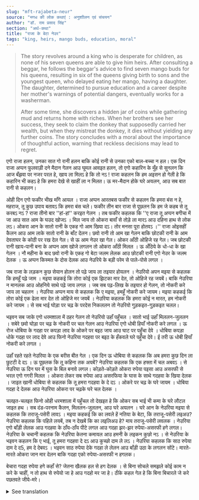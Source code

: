 ```yaml
---
slug: "mft-rajabeta-neur"
source: "मगध की लोक कथाएं : अनुशाीलन एवं संचयन"
author: "डॉ. राम प्रसाद सिंह"
section: "अर्थ-कथा"
title: "राजा के बेटा नेउर"
tags: "king, heirs, mango buds, education, moral"
---
```

<blockquote>
The story revolves around a king who is desperate for children, as none of his seven queens are able to give him heirs. After consulting a beggar, he follows the beggar's advice to find seven mango buds for his queens, resulting in six of the queens giving birth to sons and the youngest queen, who delayed eating her mango, having a daughter. The daughter, determined to pursue education and a career despite her mother's warnings of potential dangers, eventually works for a washerman. 

After some time, she discovers a hidden jar of coins while gathering mud and returns home with riches. When her brothers see her success, they seek to claim the donkey that supposedly carried her wealth, but when they mistreat the donkey, it dies without yielding any further coins. The story concludes with a moral about the importance of thoughtful action, warning that reckless decisions may lead to regret.
</blockquote>

एगो राजा हलन, उनका सात गो रानी हलन बाकि कोई रानी से उनका एको बाल-बच्चा न हल। एक दिन राजा अप्पन फुलवाड़ी दने मैदान गेलन आउ घूमल आवइत हलन, तो एगो कहारिन के मुँह से सुनलन कि आज बँझवा पर नजर परल हे, खाय ला मिलऽ हे कि तो नऽ ! राजा कहलन कि हम अइसन हो गेली हे कि कहारिन भी कहऽ हे कि हमरा देखे से खाहीं ला न मिलत। ऊ मर-मैदान होके घरे अयलन, आउ सब बात रानी से कहलन। 

ओही दिन एगो फकीर भीख माँगे आयल । राजा अप्पन आरतबस फकीर से कहलन कि हमरा बंस न हे, महराज, तू कुछ उपाय बतावऽ कि हमरा बंस चले। फकीर तीन बार राजा से पूछलन कि हम जे कहब से तू करबऽ नऽ ? राजा तीनो बार ''हां-हां’' करइत गेलन । तब फकीर कहलक कि ''ए राजा तू अप्पन बगीचा में जा आउ सात आम के घउद खोजऽ । मिल जाय तो ओकरा बावाँ से तोड़े ला मारऽ आउ दहिना हाथ से लोक लऽ। ओकरा आन के सातो रानी के एकह गो आम खिया दऽ। तोर मनसा पूरा होतवऽ ।'' राजा ओइसहीं कैलन आउ आम लाके सातो रानी के बाँट देलन। 
छवो रानी तो आम खा गेलन बाकि छोटकी रानी के आम देवताघर के कोठी पर रख देल गेल। से ऊ आम नेउर खा गेल। ओकर आँठी ओहिजे रह गेल। जब छोटकी रानी खाय-पानी बना के अप्पन आम खोजे लगलन तो ओकरा आँठी मिलल । ऊ अँठिये के धो-धा के खा गेलन । नौ महीना के बाद छवो रानी के एकह गो बेटा जलम लेलक आउ छोटकी रानी एगो नेउर के जलम देलक । ऊ अप्पन किस्मत के दोस देलक आउ नेउरिये के बड़ी परेम से पाले-पोसे लगल । 

जब राजा के लड़कन कुछ सेयान होलन तो पढ़े जाय ला तइयार होयलन । नेउरियो अपन मइया से कहलक कि हमहूँ पढ़े जाम । मइया कहकई कि तोरा कोई एक झिटका मार देत, तो ओहिजे रह जयबें। बाकि नेउरिया न मानलक आउ ओहनिये साथे पढ़े जाय लगल । जब सब पढ़-लिख के तइयार हो गेलन, तो नोकरी करे जाय ला चहलन । नेउरिया अप्पन माय से कहलक कि ए मइया, हमहूँ नोकरी करे जायम। मइया कहकई कि तोरा कोई एक ढेला मार देत तो ओहिजे मर जयबें । नेउरिया कहलक कि हमरा कोई न मारत, हम नोकरी करे जायम । से सब भाई घोड़ा पर चढ़ के परदेस निकललन तो नेउरियो गुड़कइत-गुड़कइत चलल। 

भइवन सब जाके एगो धरमशाला में ठहर गेलन तो नेउरियो उहाँ पहुँचल । सातो भाई उहाँ मिललन-जुललन । सबेरे छवो घोड़ा पर चढ़ के नोकरी पर चल गेलन आउ नेउरिया एगो धोबी हियाँ नोकरी करे लगल । ऊ रोज धोबिया के गदहा पर कपड़ा लाद के ओकरे पर बइठ जाय आउ घाट पर पहुँचा देवे । धोबिया कपड़ा धोके गदहा पर लाद देवे आउ फिनो नेउरिया गदहवा पर बइठ के हँकवले घरे पहुँचा देवे। ई तरी ऊ धोबी हियाँ नोकरी करे लगल । 

उहाँ रहते रहते नेउरिया के एक बरीस बीत गेल । एक दिन ऊ धोबिया से कहलक कि अब हमरा कुछ दिन ला छुटटी दे दऽ । ऊ पूछलक कि तू कहिना तक अयबें?  नेउरिया कहलक कि एक हफ्ता में चल अबवऽ । से नेउरिया ऊ दिन घर में घुस के बिल बनावे लगल। कोड़ते-कोड़ते ओकरा रुपेया पइसा आउ असरफी से भरल एगो गगरी मिलल । ओकरा लेकर सब रुपेया आउ असरफिया के घास के साथे गदहवा के खिया देलक । जाइत खानी धोबिया से कहलक कि तू हमरा गदहवा के दे दऽ । ओकरे पर चढ़ के घरे जायम । धोबिया गदहा दे देलक आउ नेउरिया ओकरा पर चढ़के घरे चल देलक । 
 
चलइत-चलइत फिनो ओही धरमशाला में पहुँचल तो देखइत हे कि ओकर सब भाई भी कमा के घरे लौटल जाइत हथ । सब दंड-परनाम कैलन, मिललन-जुललन, आउ घरे अयलन । घरे आन के नेउरिया मइया से कहलक कि तराजू-पसेरी लावऽ । मइया कहकई कि का लवले हें नतिया के बेटा, कि तराजू-पसेरी लइअउ?  नेउरिया कहलक कि पहिले लयबें, तब न देखबें कि का लइलिअउ हे? माय तराजू-पसेरी लवलक । नेउरिया एगो बाँड़ी लेलक आउ गदहवा के ठाँय-ठाँय पीटे लगल आउ गदहा झर-झर रुपेया-असरफी हगे लगल। नेउरिया के चचानी कहलक कि नेउरिया केतना कमायल आउ हमनी के लइकन कुछो नऽ । से नेउरिया के भइवन कहलन कि ए भाई, तू हमरा गदहवा दे दऽ आउ कुच्छो दाम ले लऽ । नेउरिया कहलक कि साठ रुपेया दाम दे द5, हम दे देबवऽ । भइवन साठ रुपेया देके गदहा ले लेलन आउ बाँड़ी उठा के लगलन सोंटे। मारते-मारते ओकरा जान मार देलन बाकि गदहा एको रुपेया-असरफी न हगलक। 

बेचारा गदहा रुपेया हगे कहाँ से? जेतना खैलक हल से हग देलक । से बिना सोचले समझले कोई काम न करे के चाहीं, न तो हाथ से रुपेयो जा हे आउ गदहो मर जा हे। ठीके कहल गेल हे कि बिना बिचारले जे करे पछतवते जीये-मरे।

<details>
<summary>See translation</summary>

Once there was a king who had seven queens, but none of them had any children. One day, while the king was wandering in his garden, he overheard a woman saying that today it seems there's a sight of a childless couple, and they might get something to eat! The king said, "I have become so unfortunate that even a woman says that nothing will be given to me as long as she sees me." He returned home, crossed the fields, and told all this to the queens.

That same day, a beggar came asking for alms. The king, appealing to the beggar, said, "I have no descendants, Maharaj, please suggest a remedy for me to have children." The beggar asked the king three times if he would do what he said. The king answered "yes" each time. Then the beggar said, "Oh king, go to your garden and search for seven mango buds. If you find them, pluck them with your left hand, and give one mango to each of the seven queens. Your wish will be fulfilled." The king did just that and divided the mangoes among the seven queens.

Six queens ate the mangoes, but the youngest queen kept hers aside on the roof for a while. Eventually, she ate the mango. When she checked later, she found the seed still there. After some time, as the youngest queen was preparing food, she looked for her mango and found the seed. She cleaned it and ate it. After nine months, the six queens had a son, and the youngest queen had a daughter. She blamed her fate and lovingly began to raise her daughter.

When the children grew up a bit, they got ready to study. The daughter told her mother that she also wanted to go to school. The mother warned her that someone might throw a stone at her, and she could get hurt. But the daughter was determined and went to study with the others. When they all got educated and were ready to work, the daughter told her mother, "Mother, I also want to work." The mother cautioned her that someone might strike her, leaving her to suffer. The daughter insisted that no one would harm her, and she wanted to go to work. Thus, all the brothers mounted their horses and set off for foreign lands while the daughter followed, all excited.

The brothers sought shelter in a dharamshala and the daughter reached there as well. The seven siblings met each other. In the morning, all six brothers rode off to their jobs, while the daughter became employed with a washerman. Every day, she would load clothes onto the washerman's donkey, sit on it, and go to the river's edge to deliver them. The washerman would wash the clothes, load them onto the donkey again, and then the daughter would ride back home.

Months passed while she worked there. One day, the daughter asked the washerman for a few days off. He asked how long she would be away. The daughter replied, "Just a week." She then went home and started collecting mud. While digging, she found a jar filled with silver coins and gold coins. She took it all, mixing the money with grass to feed the donkey. As she was leaving, she asked the washerman to give her donkey back, so she could ride it home. The washerman gave her the donkey, and she rode back home.

As she was walking, she reached the same dharamshala where she saw her brothers returning home with earnings. They all bowed down and hugged each other, joyously heading home together. Upon reaching home, the daughter told her mother to bring out the scales and the basket. The mother asked, "What have you brought, my child, that requires the scales and basket?" The daughter insisted, "Just bring them first, then you'll see what I have." The mother brought the scales and basket. The daughter took a blanket, began to hit her donkey, and coins of silver and gold started pouring out. The daughter's aunt exclaimed, "Look at how much Neuria earned, and what have we earned?" Then Neuria's brothers said, "Brother, give us your donkey, and keep some money for yourself." Neuria replied, "Give me sixty rupees, and I will give it to you." The brothers paid sixty rupees and took the donkey away while Neuria took her blanket and started hitting the donkey. They beat it so much that it died, but not a single coin of silver or gold fell from it.

"Where would the poor donkey find the money? It only gave back what it had eaten," they thought. "One should not act thoughtlessly; otherwise, not only will one lose money but also their lives." It is rightly said that those who act without thinking often have to face regret in life.
</details>